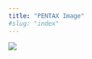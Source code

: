 ```yaml
---
title: "PENTAX Image"
#slug: "index"
---
```


[![](/wp-content/2011/12/79-300x225.jpg)](/wp-content/2011/12/79.jpg)